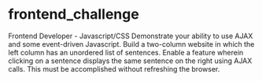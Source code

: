 frontend_challenge
==================

Frontend Developer - Javascript/CSS
Demonstrate your ability to use AJAX and some event-driven Javascript. Build a two-column website in which the left column has an unordered list of sentences. Enable a feature wherein clicking on a sentence displays the same sentence on the right using AJAX calls. This must be accomplished without refreshing the browser.
